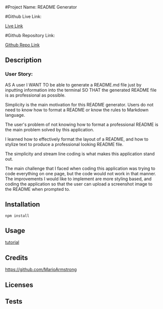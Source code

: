 #Project Name: README Generator
  
#Github Live Link:

[Live Link](https://marioarmstrong.github.io/readmeGenerator/)

#Github Repository Link:

[Github Repo Link](https://github.com/MarioArmstrong/readmeGenerator)

## Description

### User Story:

AS A user I WANT TO be able to generate a README.md file just by inputting information into the terminal SO THAT the generated README file is as professional as possible.

Simplicity is the main motivation for this README generator. Users do not need to know how to format a README or know the rules to Markdown language.

The user's problem of not knowing how to format a professional README is the main problem solved by this application.

I learned how to effectively format the layout of a README, and how to stylize text to produce a professional looking README file.

The simplicity and stream line coding is what makes this application stand out.

The main challenge that I faced when coding this application was trying to code everything on one page, but the code would not work in that manner. The improvements I would like to implement are more styling based, and coding the application so that the user can upload a screenshot image to the README when prompted to.

## Installation

`npm install`

## Usage

[tutorial](https://www.youtube.com/watch?v=GWOUJAWg_Ow)

## Credits

https://github.com/MarioArmstrong

## Licenses

## Tests

